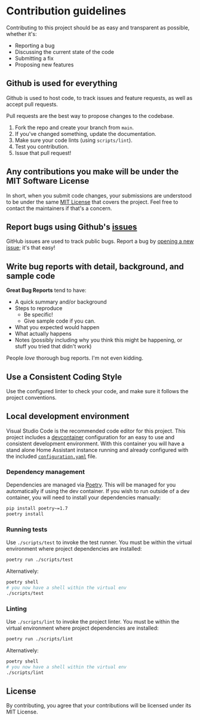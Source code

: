 # Contribution guidelines

Contributing to this project should be as easy and transparent as possible, whether it's:

- Reporting a bug
- Discussing the current state of the code
- Submitting a fix
- Proposing new features

## Github is used for everything

Github is used to host code, to track issues and feature requests, as well as accept pull requests.

Pull requests are the best way to propose changes to the codebase.

1. Fork the repo and create your branch from `main`.
2. If you've changed something, update the documentation.
3. Make sure your code lints (using `scripts/lint`).
4. Test you contribution.
5. Issue that pull request!

## Any contributions you make will be under the MIT Software License

In short, when you submit code changes, your submissions are understood to be under the same [MIT License](http://choosealicense.com/licenses/mit/) that covers the project. Feel free to contact the maintainers if that's a concern.

## Report bugs using Github's [issues](../../issues)

GitHub issues are used to track public bugs.
Report a bug by [opening a new issue](../../issues/new/choose); it's that easy!

## Write bug reports with detail, background, and sample code

**Great Bug Reports** tend to have:

- A quick summary and/or background
- Steps to reproduce
  - Be specific!
  - Give sample code if you can.
- What you expected would happen
- What actually happens
- Notes (possibly including why you think this might be happening, or stuff you tried that didn't work)

People *love* thorough bug reports. I'm not even kidding.

## Use a Consistent Coding Style

Use the configured linter to check your code, and make sure it follows the project conventions.

## Local development environment

Visual Studio Code is the recommended code editor for this project.
This project includes a [devcontainer](./.devcontainer) configuration for an easy to use and consistent development environment. With this container you will have a stand alone Home Assistant instance running and already configured with the included [`configuration.yaml`](./config/configuration.yaml) file.

### Dependency management
Dependencies are managed via [Poetry](https://python-poetry.org). This will be managed for you automatically if using the dev container. If you wish to run outside of a dev container, you will need to install your dependencies manually:

```sh
pip install poetry~=1.7
poetry install
```

### Running tests
Use `./scripts/test` to invoke the test runner. You must be within the virtual environment where project dependencies are installed:

```sh
poetry run ./scripts/test
```

Alternatively:

```sh
poetry shell
# you now have a shell within the virtual env
./scripts/test
```

### Linting
Use `./scripts/lint` to invoke the project linter. You must be within the virtual environment where project dependencies are installed:

```sh
poetry run ./scripts/lint
```

Alternatively:

```sh
poetry shell
# you now have a shell within the virtual env
./scripts/lint
```

## License

By contributing, you agree that your contributions will be licensed under its MIT License.